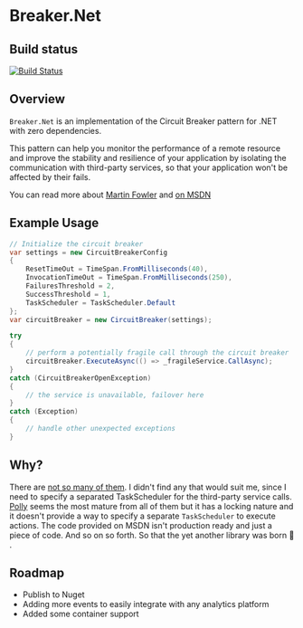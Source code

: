 # Breaker.Net
## Build status
[![Build Status](https://travis-ci.org/lrAlval/Breaker.svg?branch=master)](https://travis-ci.org/lrAlval/CircuitBreaker)
## Overview

`Breaker.Net` is an implementation of the Circuit Breaker pattern for .NET with zero dependencies.

This pattern can help you monitor the performance of a remote resource and improve the stability and resilience of your application by isolating the communication with third-party services, so that your application won't be affected by their fails.
 
You can read more about [Martin Fowler](https://martinfowler.com/bliki/CircuitBreaker.html) and [on MSDN](https://docs.microsoft.com/en-us/azure/architecture/patterns/circuit-breaker)

## Example Usage

```csharp
// Initialize the circuit breaker
var settings = new CircuitBreakerConfig
{
    ResetTimeOut = TimeSpan.FromMilliseconds(40),
    InvocationTimeOut = TimeSpan.FromMilliseconds(250),
    FailuresThreshold = 2,
    SuccessThreshold = 1,
    TaskScheduler = TaskScheduler.Default
};
var circuitBreaker = new CircuitBreaker(settings);

try
{
    // perform a potentially fragile call through the circuit breaker
    circuitBreaker.ExecuteAsync(() => _fragileService.CallAsync);
}
catch (CircuitBreakerOpenException)
{
    // the service is unavailable, failover here
}
catch (Exception)
{
    // handle other unexpected exceptions
}

```

## Why?

There are [not so many of them][nuget-curcuitbreaker]. I didn't find any that would suit me, since I need to specify a separated TaskScheduler for the third-party service calls. [Polly][polly] seems the most mature from all of them but it has a locking nature and it doesn't provide a way to specify a separate `TaskScheduler` to execute actions.  The code provided on MSDN isn't production ready and just a piece of code. And so on so forth. So that the yet another library was born :construction: .

## Roadmap

 - Publish to Nuget
 - Adding more events to easily integrate with any analytics platform
 - Added some container support 

  [nuget-curcuitbreaker]: https://www.nuget.org/packages?q=circuit+breaker
  [polly]: https://github.com/michael-wolfenden/Polly
  [fowler]: http://martinfowler.com/bliki/CircuitBreaker.html
  [MSDN]: https://msdn.microsoft.com/en-us/library/dn589784.aspx
